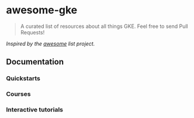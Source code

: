 # awesome-gke

>A curated list of resources about all things GKE. Feel free to send Pull Requests!

_Inspired by the [awesome](https://github.com/sindresorhus/awesome) list project._

## Documentation

### Quickstarts

### Courses

### Interactive tutorials

